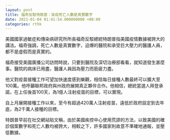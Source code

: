 ```yaml
---
layout: post
title: 福奇反駁特朗普：染疫死亡人數是真實數字
date: 2021-01-04 01:41:54.000000000 +08:00
categories: rthk
---
```


美國國家過敏症和傳染病研究所所長福奇反駁總統特朗普指美國疫情數據被誇大的講法。福奇強調，死亡人數是真實數字，迫爆的醫院和承受巨大壓力的醫護人員，都不是虛假而是真實的。

福奇接受美國廣播公司訪問時說，只要到醫院及深切治療部看看，就知道發生甚麼事。醫院的病床已用盡，醫護人員因為壓力而筋疲力盡。
	
他又對疫苗接種工作可望加快速度感到樂觀，相信每日接種人數最終可以擴大至100萬。他呼籲聯邦政府與州政府展開真正夥伴合作。他相信，總統當選人拜登承諾，在上任後首100天，為1億人注射疫苗的目標，可以實現。

自上月展開接種工作以來，至今有超過420萬人注射疫苗，遠低於政府設定到去年底，為2千萬人接種的目標。

特朗普早前在社交網站貼文稱，由於美國疾控中心使用荒謬的方法，以致美國的確診個案數字和死亡人數均被誇大，相較之下，許多國家則故意不準確地通報，並壓低數據。

